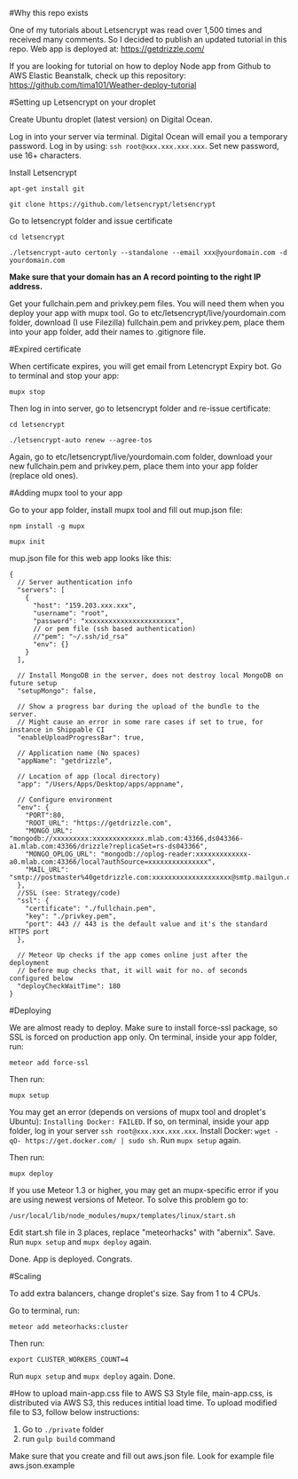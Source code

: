 #Why this repo exists

One of my tutorials about Letsencrypt was read over 1,500 times and received many comments. So I decided to publish an updated tutorial in this repo. Web app is deployed at: https://getdrizzle.com/

If you are looking for tutorial on how to deploy Node app from Github to AWS Elastic Beanstalk, check up this repository:
https://github.com/tima101/Weather-deploy-tutorial

#Setting up Letsencrypt on your droplet

Create Ubuntu droplet (latest version) on Digital Ocean.

Log in into your server via terminal. Digital Ocean will email you a temporary password.
Log in by using: `ssh root@xxx.xxx.xxx.xxx`. Set new password, use 16+ characters.

Install Letsencrypt

`apt-get install git`

`git clone https://github.com/letsencrypt/letsencrypt`

Go to letsencrypt folder and issue certificate

`cd letsencrypt`

`./letsencrypt-auto certonly --standalone --email xxx@yourdomain.com -d yourdomain.com`

**Make sure that your domain has an A record pointing to the right IP address.**

Get your fullchain.pem and privkey.pem files. You will need them when you deploy your app with mupx tool. Go to etc/letsencrypt/live/yourdomain.com folder, download (I use Filezilla) fullchain.pem and privkey.pem, place them into your app folder, add their names to .gitignore file.

#Expired certificate

When certificate expires, you will get email from Letencrypt Expiry bot. Go to terminal and stop your app:

`mupx stop`

Then log in into server, go to letsencrypt folder and re-issue certificate:

`cd letsencrypt`

`./letsencrypt-auto renew --agree-tos`

Again, go to etc/letsencrypt/live/yourdomain.com folder, download your new fullchain.pem and privkey.pem, place them into your app folder (replace old ones).

#Adding mupx tool to your app

Go to your app folder, install mupx tool and fill out mup.json file:

`npm install -g mupx`

`mupx init`

mup.json file for this web app looks like this:
```
{
  // Server authentication info
  "servers": [
    {
      "host": "159.203.xxx.xxx",
      "username": "root",
      "password": "xxxxxxxxxxxxxxxxxxxxxxx",
      // or pem file (ssh based authentication)
      //"pem": "~/.ssh/id_rsa"
      "env": {}
    }
  ],

  // Install MongoDB in the server, does not destroy local MongoDB on future setup
  "setupMongo": false,

  // Show a progress bar during the upload of the bundle to the server. 
  // Might cause an error in some rare cases if set to true, for instance in Shippable CI
  "enableUploadProgressBar": true,

  // Application name (No spaces)
  "appName": "getdrizzle",

  // Location of app (local directory)
  "app": "/Users/Apps/Desktop/apps/appname",

  // Configure environment
  "env": {
    "PORT":80,
    "ROOT_URL": "https://getdrizzle.com",
    "MONGO_URL": "mongodb://xxxxxxxxx:xxxxxxxxxxxxx.mlab.com:43366,ds043366-a1.mlab.com:43366/drizzle?replicaSet=rs-ds043366",
    "MONGO_OPLOG_URL": "mongodb://oplog-reader:xxxxxxxxxxxxx-a0.mlab.com:43366/local?authSource=xxxxxxxxxxxxxxx",
    "MAIL_URL": "smtp://postmaster%40getdrizzle.com:xxxxxxxxxxxxxxxxxxxx@smtp.mailgun.org:587"
  },
  //SSL (see: Strategy/code)
  "ssl": {
    "certificate": "./fullchain.pem", 
    "key": "./privkey.pem",
    "port": 443 // 443 is the default value and it's the standard HTTPS port
  },

  // Meteor Up checks if the app comes online just after the deployment
  // before mup checks that, it will wait for no. of seconds configured below
  "deployCheckWaitTime": 180
}
```

#Deploying

We are almost ready to deploy. Make sure to install force-ssl package, so SSL is forced on production app only. On terminal, inside your app folder, run:

`meteor add force-ssl`

Then run:

`mupx setup`

You may get an error (depends on versions of mupx tool and droplet's Ubuntu): `Installing Docker: FAILED`. If so, on terminal, inside your app folder, log in your server `ssh root@xxx.xxx.xxx.xxx`. Install Docker: `wget -qO- https://get.docker.com/ | sudo sh`. Run `mupx setup` again.

Then run:

`mupx deploy`

If you use Meteor 1.3 or higher, you may get an mupx-specific error if you are using newest versions of Meteor.
To solve this problem go to:

`/usr/local/lib/node_modules/mupx/templates/linux/start.sh`

Edit start.sh file in 3 places, replace "meteorhacks" with "abernix". Save. Run `mupx setup` and `mupx deploy` again.

Done. App is deployed. Congrats.

#Scaling

To add extra balancers, change droplet's size. Say from 1 to 4 CPUs.

Go to terminal, run:

`meteor add meteorhacks:cluster`

Then run:

`export CLUSTER_WORKERS_COUNT=4`

Run `mupx setup` and `mupx deploy` again. Done.


#How to upload main-app.css file to AWS S3
Style file, main-app.css, is distributed via AWS S3, this reduces intitial load time.
To upload modified file to S3, follow below instructions:

1. Go to `./private` folder
2. run `gulp build` command

Make sure that you create and fill out aws.json file. Look for example file aws.json.example
